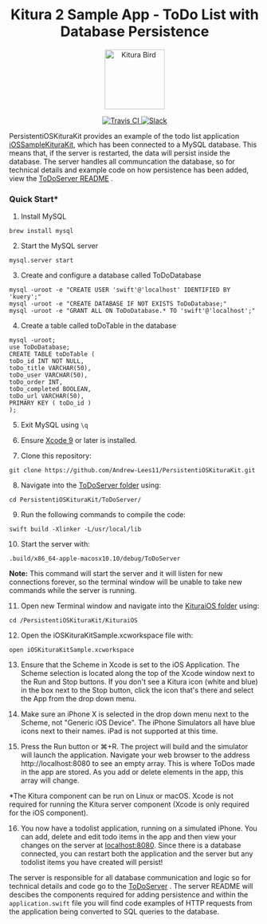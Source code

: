 <h1 align="center"> Kitura 2 Sample App - ToDo List with Database Persistence </h1>

<p align="center">
<img src="https://www.ibm.com/cloud-computing/bluemix/sites/default/files/assets/page/catalog-swift.svg" width="120" alt="Kitura Bird">
</p>

<p align="center">
<a href="https://travis-ci.org/IBM-Swift/iOSSampleKituraKit">
<img src="https://travis-ci.org/IBM-Swift/iOSSampleKituraKit.svg?branch=master" alt="Travis CI">
</a>
<a href= "http://swift-at-ibm-slack.mybluemix.net/">
<img src="http://swift-at-ibm-slack.mybluemix.net/badge.svg"  alt="Slack">
</a>
</p>

PersistentiOSKituraKit provides an example of the todo list application [iOSSampleKituraKit](https://github.com/IBM-Swift/iOSSampleKituraKit), which has been connected to a MySQL database. This means that, if the server is restarted, the data will persist inside the database. The server handles all communcation the database, so for technical details and example code on how  persistence has been added, view the [ToDoServer README](https://github.com/IBM-Swift/iOSSampleKituraKit/tree/persistentiOSKituraKit/ToDoServer) .

### Quick Start*
1. Install MySQL

`brew install mysql`

2. Start the MySQL server

`mysql.server start`

3. Create and configure a database called ToDoDatabase

```
mysql -uroot -e "CREATE USER 'swift'@'localhost' IDENTIFIED BY 'kuery';"
mysql -uroot -e "CREATE DATABASE IF NOT EXISTS ToDoDatabase;"
mysql -uroot -e "GRANT ALL ON ToDoDatabase.* TO 'swift'@'localhost';"
```
4. Create a table called toDoTable in the database

```
mysql -uroot;
use ToDoDatabase;
CREATE TABLE toDoTable (
toDo_id INT NOT NULL,
toDo_title VARCHAR(50),
toDo_user VARCHAR(50),
toDo_order INT,
toDo_completed BOOLEAN,
toDo_url VARCHAR(50),
PRIMARY KEY ( toDo_id )
);
```

5. Exit MySQL using `\q`

6. Ensure [Xcode 9](https://itunes.apple.com/gb/app/xcode/id497799835) or later is installed.

7. Clone this repository:

`git clone https://github.com/Andrew-Lees11/PersistentiOSKituraKit.git`

8. Navigate into the [ToDoServer folder](https://github.com/IBM-Swift/iOSSampleKituraKit/tree/persistentiOSKituraKit/ToDoServer) using:

`cd PersistentiOSKituraKit/ToDoServer/`

9. Run the following commands to compile the code:

`swift build -Xlinker -L/usr/local/lib`

10. Start the server with:

`.build/x86_64-apple-macosx10.10/debug/ToDoServer`

**Note:** This command will start the server and it will listen for new connections forever, so the terminal window will be unable to take new commands while the server is running.

11. Open new Terminal window and navigate into the [KituraiOS folder](https://github.com/IBM-Swift/iOSSampleKituraKit/tree/persistentiOSKituraKit/KituraiOS) using:

`cd /PersistentiOSKituraKit/KituraiOS`

12. Open the iOSKituraKitSample.xcworkspace file with:

`open iOSKituraKitSample.xcworkspace`

13. Ensure that the Scheme in Xcode is set to the iOS Application. The Scheme selection is located along the top of the Xcode window next to the Run and Stop buttons. If you don't see a Kitura icon (white and blue) in the box next to the Stop button, click the icon that's there and select the App from the drop down menu.

14. Make sure an iPhone X is selected in the drop down menu next to the Scheme, not "Generic iOS Device". The iPhone Simulators all have blue icons next to their names. iPad is not supported at this time.

15. Press the Run button or ⌘+R. The project will build and the simulator will launch the application. Navigate your web browser to the address http://localhost:8080 to see an empty array. This is where ToDos made in the app are stored. As you add or delete elements in the app, this array will change.

*The Kitura component can be run on Linux or macOS. Xcode is not required for running the Kitura server component (Xcode is only required for the iOS component).

16. You now have a todolist application, running on a simulated iPhone. You can add, delete and edit todo items in the app and then view your changes on the server at [localhost:8080](http://localhost:8080/). Since there is a database connected, you can restart both the application and the server but any todolist items you have created will persist!

The server is responsible for all database communication and logic so for technical details and code go to the [ToDoServer](https://github.com/IBM-Swift/iOSSampleKituraKit/tree/persistentiOSKituraKit/ToDoServer) . The server README will descibes the components required for adding persistence and within the `application.swift` file you will find code examples of HTTP requests from the application being converted to SQL queries to the database.
